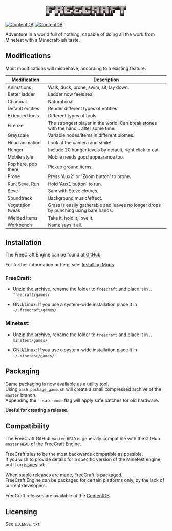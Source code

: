 <p align="center">
<img src="./.media/page_images/header.png" alt="FreeCraft logo" width="50%"/>
</p>

[![ContentDB](https://content.minetest.net/packages/KanuX/freecraft/shields/title/)](https://content.minetest.net/packages/KanuX/freecraft/)
[![ContentDB](https://content.minetest.net/packages/KanuX/freecraft/shields/downloads/)](https://content.minetest.net/packages/KanuX/freecraft/)

Adventure in a world full of nothing, capable of doing all the work from Minetest with a Minecraft-ish taste.

## Modifications

Most modifications will misbehave, according to a existing feature:

|   Modification        |   Description                                                                             |
|-----------------------|-------------------------------------------------------------------------------------------|
|   Animations          |   Walk, duck, prone, swim, sit, lay down.                                                 |
|   Better ladder       |   Ladder now feels real.                                                                  |
|   Charcoal            |   Natural coal.                                                                           |
|   Default entities    |   Render different types of entities.                                                     |
|   Extended tools      |   Different types of tools.                                                               |
|   Firenze             |   The strongest player in the world. Can break stones with the hand... after some time.   |
|   Greyscale           |   Variable nodes/items in different biomes.                                               |
|   Head animation      |   Look at the camera and smile!                                                           |
|   Hunger              |   Include 20 hunger levels by default, right click to eat.                                |
|   Mobile style        |   Mobile needs good appearance too.                                                       |
|   Pop here, pop there |   Pickup ground items.                                                                    |
|   Prone               |   Press 'Aux2' or 'Zoom button' to prone.                                                 |
|   Run, Seve, Run      |   Hold 'Aux1 button' to run.                                                              |
|   Seve                |   Sam with Steve clothes.                                                                 |
|   Soundtrack          |   Background music/effect.                                                                |
|   Vegetation tweak    |   Grass is easily gatherable and leaves no longer drops by punching using bare hands.     |
|   Wielded items       |   Take it, hold it, love it.                                                              |
|   Workbench           |   Name says it all.                                                                       |

## Installation

The FreeCraft Engine can be found at [GitHub](https://github.com/KanuX-14/fc-engine).

For further information or help, see: [Installing Mods](https://wiki.minetest.net/Installing_Mods).

### FreeCraft:

- Unzip the archive, rename the folder to `freecraft` and place it in .. `freecraft/games/`

- GNU/Linux: If you use a system-wide installation place it in `~/.freecraft/games/`.

### Minetest:

- Unzip the archive, rename the folder to `freecraft` and place it in .. `minetest/games/`

- GNU/Linux: If you use a system-wide installation place it in `~/.minetest/games/`.

## Packaging

Game packaging is now available as a utility tool.<br>
Using `bash package_game.sh` will create a small compressed archive of the `master` branch.<br>
Appending the `--safe-mode` flag will apply safe patches for old hardware.<br>

**Useful for creating a release.**

## Compatibility

The FreeCraft GitHub `master` `HEAD` is generally compatible with the GitHub `master` `HEAD` of the FreeCraft Engine.

FreeCraft tries to be the most backwards compatible as possible.<br>
If you wish to provide details for a specific version of the Minetest engine, put it on [issues](https://github.com/KanuX-14/freecraft/issues/) tab.

When stable releases are made, FreeCraft is packaged.<br>
FreeCraft Engine can be packaged for certain platforms only, by the lack of current developers.

FreeCraft releases are available at the [ContentDB](https://content.minetest.net/packages/KanuX/freecraft/).

## Licensing

See `LICENSE.txt`
